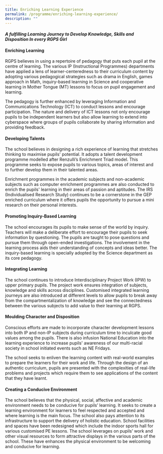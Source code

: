 ```yaml
---
title: Enriching Learning Experience
permalink: /programme/enriching-learning-experience/
description: ""
---
```

#### ***A fulfilling Learning Journey to Develop Knowledge, Skills and Disposition In every RGPS Girl***

#### Enriching Learning

RGPS believes in using a repertoire of pedagogy that puts each pupil at the centre of learning. The various IP (Instructional Programmes) departments have applied a lens of learner-centeredness to their curriculum content by adopting various pedagogical strategies such as drama in English, games approach in Math, inquiry-based learning in Science and cooperative learning in Mother Tongue (MT) lessons to focus on pupil engagement and learning.

The pedagogy is further enhanced by leveraging Information and Communications Technology (ICT) to conduct lessons and encourage participation. The nature and delivery of ICT lessons not only encourage pupils to be independent learners but also allow learning to extend into cyberspace where groups of pupils collaborate by sharing information and providing feedback.

#### Developing Talents

The school believes in designing a rich experience of learning that stretches thinking to maximise pupils' potential. It adopts a talent development programme modelled after Renzulli’s Enrichment Triad model. This programme seeks to expose pupils to various topics, areas of interest and to further develop them in their talented areas.

Enrichment programmes in the academic subjects and non-academic subjects such as computer enrichment programmes are also conducted to enrich the pupils' learning in their areas of passion and aptitudes. The IRS (Individualised Research Study) continues to be a cornerstone in the GEP enriched curriculum where it offers pupils the opportunity to pursue a mini research on their personal interests.

#### Promoting Inquiry-Based Learning

The school encourages its pupils to make sense of the world by inquiry. Teachers will make a deliberate effort to encourage their pupils to seek information by questioning. The pupils are taught to pose questions and pursue them through open-ended investigations. The involvement in the learning process aids their understanding of concepts and ideas better. The inquiry-based learning is specially adopted by the Science department as its core pedagogy.

#### Integrating Learning

The school continues to introduce Interdisciplinary Project Work (IPW) to upper primary pupils. The project work ensures integration of subjects, knowledge and skills across disciplines. Customised integrated learning journeys are also introduced at different levels to allow pupils to break away from the compartmentalization of knowledge and see the connectedness between the various subjects to add value to their learning at RGPS.

#### Moulding Character and Disposition

Conscious efforts are made to incorporate character development lessons into both IP and non-IP subjects during curriculum time to inculcate good
values among the pupils. There is also infusion National Education into the learning experience to increase pupils' awareness of our multi-racial society in school initiated events such as NE Fridays.

The school seeks to enliven the learning content with real-world examples to prepare the learners for their work and life. Through the design of an authentic curriculum, pupils are presented with the complexities of real-life problems and projects which require them to see applications of the content that they have learnt. 

#### Creating a Conducive Environment

The school believes that the physical, social, affective and academic   environment needs to be conducive for pupils’ learning. It seeks to create a learning environment for learners to feel respected and accepted and where learning is the main focus. The school also pays attention to its infrastructure to support the delivery of holistic education. School facilities and spaces have been redesigned which include the indoor sports hall for various customised PE lessons. The school leverages on pupils’ work and other visual resources to form attractive displays in the various parts of the school. These have enhances the physical environment to be welcoming and conducive for learning.